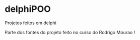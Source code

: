 # delphiPOO
Projetos feitos em delphi

Parte dos fontes do projeto feito no curso do Rodrigo Mourao !
